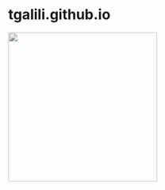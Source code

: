 # tgalili.github.io
<img src= "![Profile pic](https://user-images.githubusercontent.com/126362951/221437136-651c16e1-836b-45da-8b66-01bae40778ab.jpeg)" width='300'/>
